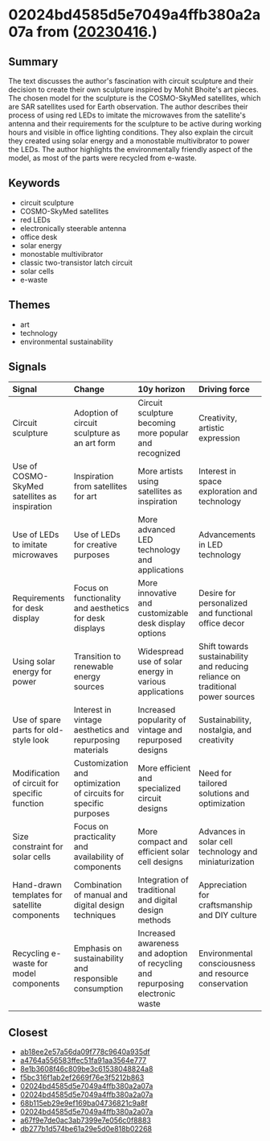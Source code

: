# 02024bd4585d5e7049a4ffb380a2a07a from ([20230416](https://kghosh.substack.com/p/20230416).)

## Summary

The text discusses the author's fascination with circuit sculpture and their decision to create their own sculpture inspired by Mohit Bhoite's art pieces. The chosen model for the sculpture is the COSMO-SkyMed satellites, which are SAR satellites used for Earth observation. The author describes their process of using red LEDs to imitate the microwaves from the satellite's antenna and their requirements for the sculpture to be active during working hours and visible in office lighting conditions. They also explain the circuit they created using solar energy and a monostable multivibrator to power the LEDs. The author highlights the environmentally friendly aspect of the model, as most of the parts were recycled from e-waste.

## Keywords

* circuit sculpture
* COSMO-SkyMed satellites
* red LEDs
* electronically steerable antenna
* office desk
* solar energy
* monostable multivibrator
* classic two-transistor latch circuit
* solar cells
* e-waste

## Themes

* art
* technology
* environmental sustainability

## Signals

| Signal                                        | Change                                                           | 10y horizon                                                                    | Driving force                                                                   |
|:----------------------------------------------|:-----------------------------------------------------------------|:-------------------------------------------------------------------------------|:--------------------------------------------------------------------------------|
| Circuit sculpture                             | Adoption of circuit sculpture as an art form                     | Circuit sculpture becoming more popular and recognized                         | Creativity, artistic expression                                                 |
| Use of COSMO-SkyMed satellites as inspiration | Inspiration from satellites for art                              | More artists using satellites as inspiration                                   | Interest in space exploration and technology                                    |
| Use of LEDs to imitate microwaves             | Use of LEDs for creative purposes                                | More advanced LED technology and applications                                  | Advancements in LED technology                                                  |
| Requirements for desk display                 | Focus on functionality and aesthetics for desk displays          | More innovative and customizable desk display options                          | Desire for personalized and functional office decor                             |
| Using solar energy for power                  | Transition to renewable energy sources                           | Widespread use of solar energy in various applications                         | Shift towards sustainability and reducing reliance on traditional power sources |
| Use of spare parts for old-style look         | Interest in vintage aesthetics and repurposing materials         | Increased popularity of vintage and repurposed designs                         | Sustainability, nostalgia, and creativity                                       |
| Modification of circuit for specific function | Customization and optimization of circuits for specific purposes | More efficient and specialized circuit designs                                 | Need for tailored solutions and optimization                                    |
| Size constraint for solar cells               | Focus on practicality and availability of components             | More compact and efficient solar cell designs                                  | Advances in solar cell technology and miniaturization                           |
| Hand-drawn templates for satellite components | Combination of manual and digital design techniques              | Integration of traditional and digital design methods                          | Appreciation for craftsmanship and DIY culture                                  |
| Recycling e-waste for model components        | Emphasis on sustainability and responsible consumption           | Increased awareness and adoption of recycling and repurposing electronic waste | Environmental consciousness and resource conservation                           |

## Closest

* [ab18ee2e57a56da09f778c9640a935df](ab18ee2e57a56da09f778c9640a935df)
* [a4764a556583ffec51fa91aa3564e777](a4764a556583ffec51fa91aa3564e777)
* [8e1b3608f46c809be3c61538048824a8](8e1b3608f46c809be3c61538048824a8)
* [f5bc316f1ab2ef2669f76e3f5212b863](f5bc316f1ab2ef2669f76e3f5212b863)
* [02024bd4585d5e7049a4ffb380a2a07a](02024bd4585d5e7049a4ffb380a2a07a)
* [02024bd4585d5e7049a4ffb380a2a07a](02024bd4585d5e7049a4ffb380a2a07a)
* [68b115eb29e9ef169ba04736821c9a8f](68b115eb29e9ef169ba04736821c9a8f)
* [02024bd4585d5e7049a4ffb380a2a07a](02024bd4585d5e7049a4ffb380a2a07a)
* [a67f9e7de0ac3ab7399e7e056c0f8883](a67f9e7de0ac3ab7399e7e056c0f8883)
* [db277b1d574be61a29e5d0e818b02268](db277b1d574be61a29e5d0e818b02268)